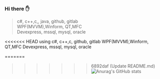 ### Hi there :hand:

 
  > c#, c++,c,, java, github, gitlab  
  > WPF(MVVM),Winform, QT,MFC  
  > Devexpress, mssql, mysql, oracle  

<<<<<<< HEAD
using 
c#, c++,c, github, gitlab
WPF(MVVM),Winform, QT,MFC
Devexpress, mssql, mysql, oracle

=======
>>>>>>> 6892daf (Update README.md)
![Anurag's GitHub stats](https://github-readme-stats.vercel.app/api?username=Dolarge&show_icons=true&theme=radical)
